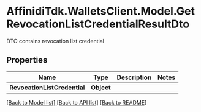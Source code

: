 # AffinidiTdk.WalletsClient.Model.GetRevocationListCredentialResultDto
DTO contains revocation list credential

## Properties

Name | Type | Description | Notes
------------ | ------------- | ------------- | -------------
**RevocationListCredential** | **Object** |  | 

[[Back to Model list]](../README.md#documentation-for-models) [[Back to API list]](../README.md#documentation-for-api-endpoints) [[Back to README]](../README.md)

